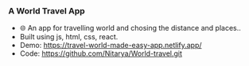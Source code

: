 
 ### A World Travel App
 - 🌐 An app for travelling world and chosing the distance and places..
 -  Built using js, html, css, react.
 - Demo: https://travel-world-made-easy-app.netlify.app/
 - Code: https://github.com/Nitarya/World-travel.git
